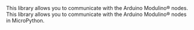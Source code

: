 <EssentialsColumn title="Suggested Libraries">

<EssentialElement title="Arduino Modulino® Library" type="library" link="https://www.arduino.cc/reference/en/libraries/modulino/">
This library allows you to communicate with the Arduino Modulino® nodes.
  </EssentialElement>

<EssentialElement title="Modulino MicroPython Package" type="library" link="https://github.com/arduino/arduino-modulino-mpy">
This library allows you to communicate with the Arduino Modulino® nodes in MicroPython.
  </EssentialElement>

</EssentialsColumn>
